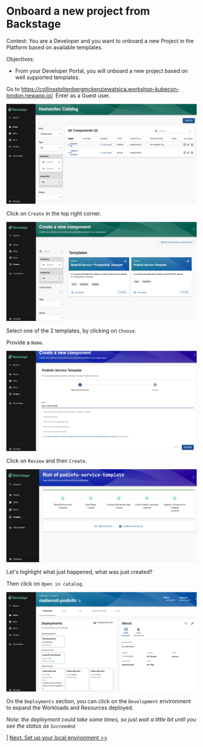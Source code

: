 # Onboard a new project from Backstage

Context: You are a Developer and you want to onboard a new Project in the Platform based on available templates.

Objectives:
- From your Developer Portal, you will onboard a new project based on well supported templates.

Go to https://collinsstoltenbergmckenziewatsica.workshop-kubecon-london.newapp.io/. Enter as a Guest user.

![alt text](images/image-1.png)

Click on `Create` in the top right corner.

![alt text](images/image-2.png)

Select one of the 2 templates, by clicking on `Choose`.

Provide a `Name`.

![alt text](images/image-3.png)

Click on `Review` and then `Create`.

![alt text](images/image-3-1.png)

Let's highlight what just happened, what was just created?

Then click on `Open in catalog`.

![alt text](images/image-3-2.png)

On the `Deployments` section, you can click on the `Development` environment to expand the Workloads and Resources deployed.

_Note: the deployment could take some times, so just wait a little bit until you see the status as `Succeeded`._

| [Next: Set up your local environment >>](codespace.md)
